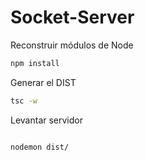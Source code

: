 # Socket-Server

Reconstruir módulos de Node

```bash
npm install
```

Generar el DIST

```bash
tsc -w
```

Levantar servidor

```bash

nodemon dist/
```
